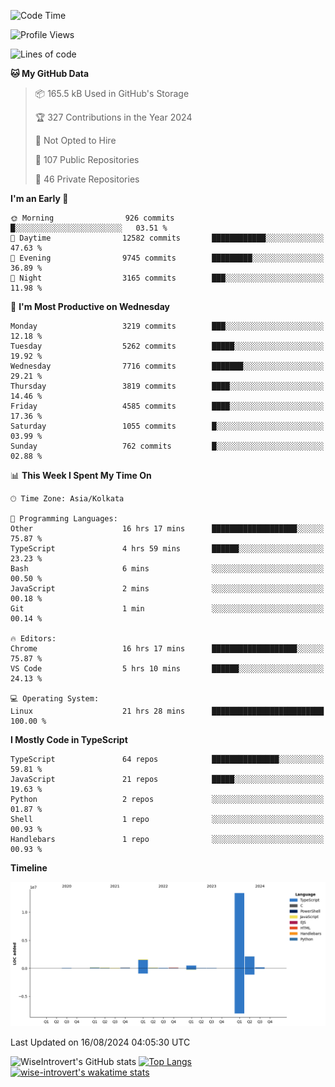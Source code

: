 <!--START_SECTION:waka-->
![Code Time](http://img.shields.io/badge/Code%20Time-1%2C527%20hrs%2036%20mins-blue)

![Profile Views](http://img.shields.io/badge/Profile%20Views-0-blue)

![Lines of code](https://img.shields.io/badge/From%20Hello%20World%20I%27ve%20Written-18.4%20million%20lines%20of%20code-blue)

**🐱 My GitHub Data** 

> 📦 165.5 kB Used in GitHub's Storage 
 > 
> 🏆 327 Contributions in the Year 2024
 > 
> 🚫 Not Opted to Hire
 > 
> 📜 107 Public Repositories 
 > 
> 🔑 46 Private Repositories 
 > 
**I'm an Early 🐤** 

```text
🌞 Morning                926 commits         █░░░░░░░░░░░░░░░░░░░░░░░░   03.51 % 
🌆 Daytime                12582 commits       ████████████░░░░░░░░░░░░░   47.63 % 
🌃 Evening                9745 commits        █████████░░░░░░░░░░░░░░░░   36.89 % 
🌙 Night                  3165 commits        ███░░░░░░░░░░░░░░░░░░░░░░   11.98 % 
```
📅 **I'm Most Productive on Wednesday** 

```text
Monday                   3219 commits        ███░░░░░░░░░░░░░░░░░░░░░░   12.18 % 
Tuesday                  5262 commits        █████░░░░░░░░░░░░░░░░░░░░   19.92 % 
Wednesday                7716 commits        ███████░░░░░░░░░░░░░░░░░░   29.21 % 
Thursday                 3819 commits        ████░░░░░░░░░░░░░░░░░░░░░   14.46 % 
Friday                   4585 commits        ████░░░░░░░░░░░░░░░░░░░░░   17.36 % 
Saturday                 1055 commits        █░░░░░░░░░░░░░░░░░░░░░░░░   03.99 % 
Sunday                   762 commits         █░░░░░░░░░░░░░░░░░░░░░░░░   02.88 % 
```


📊 **This Week I Spent My Time On** 

```text
🕑︎ Time Zone: Asia/Kolkata

💬 Programming Languages: 
Other                    16 hrs 17 mins      ███████████████████░░░░░░   75.87 % 
TypeScript               4 hrs 59 mins       ██████░░░░░░░░░░░░░░░░░░░   23.23 % 
Bash                     6 mins              ░░░░░░░░░░░░░░░░░░░░░░░░░   00.50 % 
JavaScript               2 mins              ░░░░░░░░░░░░░░░░░░░░░░░░░   00.18 % 
Git                      1 min               ░░░░░░░░░░░░░░░░░░░░░░░░░   00.14 % 

🔥 Editors: 
Chrome                   16 hrs 17 mins      ███████████████████░░░░░░   75.87 % 
VS Code                  5 hrs 10 mins       ██████░░░░░░░░░░░░░░░░░░░   24.13 % 

💻 Operating System: 
Linux                    21 hrs 28 mins      █████████████████████████   100.00 % 
```

**I Mostly Code in TypeScript** 

```text
TypeScript               64 repos            ███████████████░░░░░░░░░░   59.81 % 
JavaScript               21 repos            █████░░░░░░░░░░░░░░░░░░░░   19.63 % 
Python                   2 repos             ░░░░░░░░░░░░░░░░░░░░░░░░░   01.87 % 
Shell                    1 repo              ░░░░░░░░░░░░░░░░░░░░░░░░░   00.93 % 
Handlebars               1 repo              ░░░░░░░░░░░░░░░░░░░░░░░░░   00.93 % 
```



**Timeline**

![Lines of Code chart](https://raw.githubusercontent.com/wise-introvert/wise-introvert/master/assets/bar_graph.png)


 Last Updated on 16/08/2024 04:05:30 UTC
<!--END_SECTION:waka-->

![WiseIntrovert's GitHub stats](https://github-readme-stats.vercel.app/api?username=wise-introvert&count_private=true&show_icons=true)
[![Top Langs](https://github-readme-stats.vercel.app/api/top-langs/?username=wise-introvert&langs_count=10)](https://github.com/anuraghazra/github-readme-stats)
[![wise-introvert's wakatime stats](https://github-readme-stats.vercel.app/api/wakatime?username=wiseintrovert)](https://github.com/anuraghazra/github-readme-stats)
